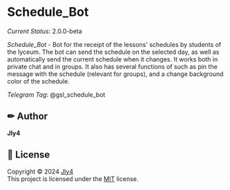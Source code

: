 # Schedule_Bot

*Current Status*: 2.0.0-beta

*Schedule_Bot* -
Bot for the receipt of the lessons' schedules by students of the lyceum.
The bot can send the schedule on the selected day,
as well as automatically send the current schedule when it changes.
It works both in private chat and in groups.
It also has several functions of such as pin the message with the schedule
(relevant for groups),
and a change background color of the schedule.

*Telegram Tag*: @gsl_schedule_bot

## ✏ Author
 **Jly4**

 ## 📩 License

Copyright © 2024 [Jly4](https://github.com/Jly4)<br />
This project is licensed under the [MIT](https://github.com/Jly4/Schedule_Bot/blob/main/LICENSE) license.
